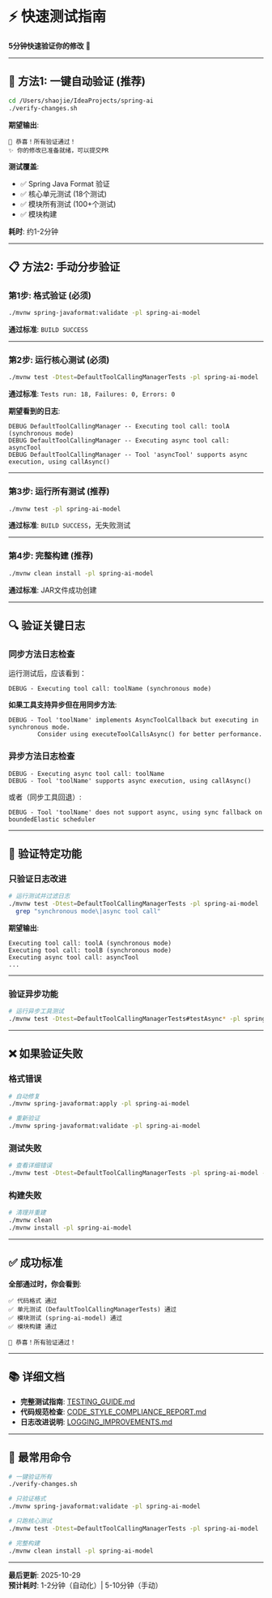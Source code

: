 # ⚡ 快速测试指南

**5分钟快速验证你的修改** 🚀

---

## 🎯 方法1: 一键自动验证 (推荐)

```bash
cd /Users/shaojie/IdeaProjects/spring-ai
./verify-changes.sh
```

**期望输出**:
```
🎉 恭喜！所有验证通过！
✨ 你的修改已准备就绪，可以提交PR
```

**测试覆盖**:
- ✅ Spring Java Format 验证
- ✅ 核心单元测试 (18个测试)
- ✅ 模块所有测试 (100+个测试)
- ✅ 模块构建

**耗时**: 约1-2分钟

---

## 📋 方法2: 手动分步验证

### **第1步: 格式验证** (必须)

```bash
./mvnw spring-javaformat:validate -pl spring-ai-model
```

**通过标准**: `BUILD SUCCESS`

---

### **第2步: 运行核心测试** (必须)

```bash
./mvnw test -Dtest=DefaultToolCallingManagerTests -pl spring-ai-model
```

**通过标准**: `Tests run: 18, Failures: 0, Errors: 0`

**期望看到的日志**:
```
DEBUG DefaultToolCallingManager -- Executing tool call: toolA (synchronous mode)
DEBUG DefaultToolCallingManager -- Executing async tool call: asyncTool
DEBUG DefaultToolCallingManager -- Tool 'asyncTool' supports async execution, using callAsync()
```

---

### **第3步: 运行所有测试** (推荐)

```bash
./mvnw test -pl spring-ai-model
```

**通过标准**: `BUILD SUCCESS`，无失败测试

---

### **第4步: 完整构建** (推荐)

```bash
./mvnw clean install -pl spring-ai-model
```

**通过标准**: JAR文件成功创建

---

## 🔍 验证关键日志

### **同步方法日志检查**

运行测试后，应该看到：

```
DEBUG - Executing tool call: toolName (synchronous mode)
```

**如果工具支持异步但在用同步方法**:
```
DEBUG - Tool 'toolName' implements AsyncToolCallback but executing in synchronous mode.
        Consider using executeToolCallsAsync() for better performance.
```

### **异步方法日志检查**

```
DEBUG - Executing async tool call: toolName
DEBUG - Tool 'toolName' supports async execution, using callAsync()
```

或者（同步工具回退）:
```
DEBUG - Tool 'toolName' does not support async, using sync fallback on boundedElastic scheduler
```

---

## 🧪 验证特定功能

### **只验证日志改进**

```bash
# 运行测试并过滤日志
./mvnw test -Dtest=DefaultToolCallingManagerTests -pl spring-ai-model | \
  grep "synchronous mode\|async tool call"
```

**期望输出**:
```
Executing tool call: toolA (synchronous mode)
Executing tool call: toolB (synchronous mode)
Executing async tool call: asyncTool
...
```

---

### **验证异步功能**

```bash
# 运行异步工具测试
./mvnw test -Dtest=DefaultToolCallingManagerTests#testAsync* -pl spring-ai-model
```

---

## ❌ 如果验证失败

### **格式错误**

```bash
# 自动修复
./mvnw spring-javaformat:apply -pl spring-ai-model

# 重新验证
./mvnw spring-javaformat:validate -pl spring-ai-model
```

### **测试失败**

```bash
# 查看详细错误
./mvnw test -Dtest=DefaultToolCallingManagerTests -pl spring-ai-model -X
```

### **构建失败**

```bash
# 清理并重建
./mvnw clean
./mvnw install -pl spring-ai-model
```

---

## ✅ 成功标准

**全部通过时，你会看到**:

```
✅ 代码格式 通过
✅ 单元测试 (DefaultToolCallingManagerTests) 通过  
✅ 模块测试 (spring-ai-model) 通过
✅ 模块构建 通过

🎉 恭喜！所有验证通过！
```

---

## 📚 详细文档

- **完整测试指南**: [TESTING_GUIDE.md](TESTING_GUIDE.md)
- **代码规范检查**: [CODE_STYLE_COMPLIANCE_REPORT.md](CODE_STYLE_COMPLIANCE_REPORT.md)
- **日志改进说明**: [LOGGING_IMPROVEMENTS.md](LOGGING_IMPROVEMENTS.md)

---

## 🎯 最常用命令

```bash
# 一键验证所有
./verify-changes.sh

# 只验证格式
./mvnw spring-javaformat:validate -pl spring-ai-model

# 只跑核心测试
./mvnw test -Dtest=DefaultToolCallingManagerTests -pl spring-ai-model

# 完整构建
./mvnw clean install -pl spring-ai-model
```

---

**最后更新**: 2025-10-29  
**预计耗时**: 1-2分钟（自动化）| 5-10分钟（手动）

